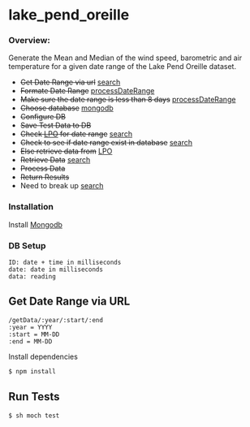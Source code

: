 # lake_pend_oreille

### Overview:
Generate the Mean and Median of the wind speed, barometric and air temperature for a given date range of the Lake Pend Oreille dataset.

*  ~~Get Date Range via url~~ [search]
*  ~~Formate Date Range~~ [processDateRange]
*  ~~Make sure the date range is less than 8 days~~ [processDateRange]
*  ~~Choose database~~ [mongodb]
*  ~~Configure DB~~
*  ~~Save Test Data to DB~~ 
*  ~~Check [LPO] for date range~~ [search]
*  ~~Check to see if date range exist in database~~ [search]
*  ~~Else retrieve data from~~ [LPO][search]
* ~~Retrieve Data~~ [search]
* ~~Process Data~~
* ~~Return Results~~
* Need to break up [search]



### Installation

Install  [Mongodb]

### DB Setup
```
ID: date + time in milliseconds
date: date in milliseconds
data: reading
```

## Get Date Range via URL
```
/getData/:year/:start/:end
:year = YYYY
:start = MM-DD
:end = MM-DD
```

Install dependencies 
```sh
$ npm install 
```
## Run Tests
```sh
$ sh moch test
```


[MongoDB]: <https://www.mongodb.org/downloads#productiong>
[LPO]: <http://lpo.dt.navy.mil/>
[processDateRange]: <https://github.com/kingjulian24/lake_pend_oreille/blob/master/stats/processDateRange.js>


[search]: <https://github.com/kingjulian24/lake_pend_oreille/blob/master/stats/search.js>

